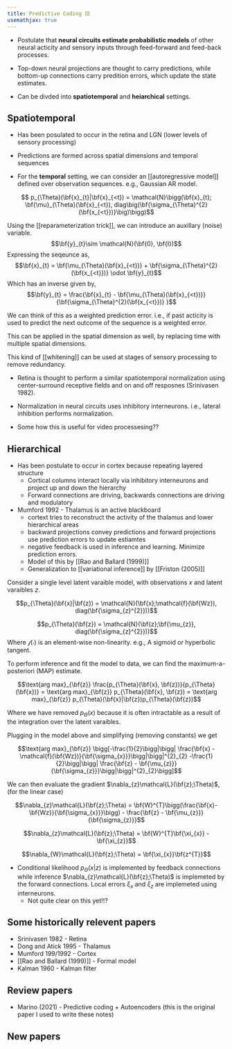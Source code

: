 ```yaml
---
title: Predictive Coding 🟨
usemathjax: true
---
```


- Postulate that **neural circuits estimate probabilistic models** of other neural acticity and sensory inputs through feed-forward and feed-back processes. 

- Top-down neural projections are thought to carry predictions, while bottom-up connections carry predition errors, which update the state estimates. 

- Can be divded into **spatiotemporal** and  **heiarchical** settings.

## Spatiotemporal 

- Has been posulated to occur in the retina and LGN (lower levels of sensory processing)
- Predictions are formed across spatial dimensions and temporal sequences

- For the **temporal** setting, we can consider an [[autoregressive model]] defined over observation sequences. e.g., Gaussian AR model.

$$ p_{\Theta}(\bf{x}_{t}|\bf{x}_{<t}) = \mathcal{N}\bigg(\bf{x}_{t}; \bf{\mu}_{\Theta}(\bf{x}_{<t}), diag\big(\bf{\sigma_{\Theta}^{2}(\bf{x_{<t}})}\big)\bigg)$$


Using the [[reparameterization trick]], we can introduce an auxillary (noise) variable. $$\bf{y}_{t}\sim \mathcal{N}(\bf{0}, \bf{I})$$
Expressing the seqeunce as, $$\bf{x}_{t} = \bf{\mu_{\Theta}(\bf{x}_{<t})} + \bf{\sigma_{\Theta}^{2}(\bf{x_{<t}})} \odot \bf{y}_{t}$$
Which has an inverse given by, $$\bf{y}_{t} = \frac{\bf{x}_{t} - \bf{\mu_{\Theta}(\bf{x}_{<t})}}{\bf{\sigma_{\Theta}^{2}(\bf{x_{<t}})} }$$

We can think of this as a weighted prediction error. i.e., if past acticity is used to predict the next outcome of the sequence is a weighted error. 

This can be applied in the spatial dimension as well, by replacing time with multiple spatial dimensions. 

This kind of [[whitening]] can be used at stages of sensory processing to remove redundancy. 

- Retina is thought to perform a similar spatiotemporal normalization using center-surround receptive fields and on and off resposnes (Srinivasen 1982).

- Normalization in neural circuits uses inhibitory interneurons. i.e., lateral inhibition performs normalization. 
- Some how this is useful for video processesing??

## Hierarchical
- Has been postulate to occur in cortex because repeating layered structure 
	- Cortical columns interact locally via inhibitory interneurons and project up and down the hierarchy
	- Forward connections are driving, backwards connections are driving and modulatory
- Mumford 1992 - Thalamus is an active blackboard 
	- cortext tries to reconstruct the activity of the thalamus and lower hierarchical areas 
	- backward projections convey predictions and forward projections use prediction errors to update estiamtes
	- negative feedback is used in inference and learning. Minimize prediction errors. 
	- Model of this by [[Rao and Ballard (1999)]]
	- Generalization to [[variational inference]] by [[Friston (2005)]]

Consider a single level latent varaible model, with observations $x$ and latent varaibles $z$. 

$$p_{\Theta}(\bf{x}|\bf{z}) = \mathcal{N}(\bf{x};\mathcal{f}(\bf{Wz}), diag(\bf{\sigma_{z}^{2}}))$$

$$p_{\Theta}(\bf{z}) = \mathcal{N}(\bf{z};\bf{\mu_{z}}, diag(\bf{\sigma_{z}^{2}}))$$
Where $\mathcal{f}(\cdot)$ is an element-wise non-linearity. e.g., A sigmoid or hyperbolic tangent. 

To perform inference and fit the model to data, we can find the maximum-a-posteriori (MAP) estimate. 

$$\text{arg max}_{\bf{z}} \frac{p_{\Theta}(\bf{x}, \bf{z})}{p_{\Theta}(\bf{x})} = \text{arg max}_{\bf{z}} p_{\Theta}(\bf{x}, \bf{z}) = \text{arg max}_{\bf{z}} p_{\Theta}(\bf{x}|\bf{z})p_{\Theta}(\bf{z})$$

Where we have removed $p_{\Theta}(x)$ because it is often intractable as a result of the integration over the latent varaibles.

Plugging in the model above and simplifying (removing constants) we get

$$\text{arg max}_{\bf{z}} \bigg[-\frac{1}{2}\bigg|\bigg| \frac{\bf{x} - \mathcal{f}(\bf{Wz})}{\bf{\sigma_{x}}}\bigg|\bigg|^{2}_{2} -\frac{1}{2}\bigg|\bigg| \frac{\bf{z} - \bf{\mu_{z}}}{\bf{\sigma_{z}}}\bigg|\bigg|^{2}_{2}\bigg]$$


We can then evaluate the gradient $\nabla_{z}\mathcal{L}(\bf{z};\Theta)$, (for the linear case)



$$\nabla_{z}\mathcal{L}(\bf{z};\Theta) = \bf{W}^{T}\bigg(\frac{\bf{x}-\bf{Wz}}{\bf{\sigma_{x}}}\bigg) - \frac{\bf{z} - \bf{\mu_{z}}}{\bf{\sigma_{z}}}$$

$$\nabla_{z}\mathcal{L}(\bf{z};\Theta) = \bf{W}^{T}\bf{\xi_{x}} - \bf{\xi_{z}}$$

$$\nabla_{W}\mathcal{L}(\bf{z};\Theta) = \bf{\xi_{x}}\bf{z^{T}}$$
- Conditional likelihood $p_{\Theta}(x\vert z)$ is implemented by feedback connections while inference $\nabla_{z}\mathcal{L}(\bf{z};\Theta)$  is implemeted by the forward connections. Local errors $\xi_{x}$   and $\xi_{z}$ are implemeted using interneurons. 
	- Not quite clear on this yet!!?


## Some historically relevent papers
- Srinivasen 1982 - Retina
- Dong and Atick 1995 - Thalamus
- Mumford 199/1992 - Cortex
- [[Rao and Ballard (1999)]] - Formal model
- Kalman 1960 - Kalman filter


## Review papers
- Marino (2021) - Predictive coding + Autoencoders (this is the original paper I used to write these notes)


## New papers




